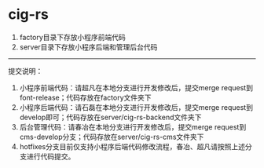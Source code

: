 # cig-rs

1. factory目录下存放小程序前端代码
2. server目录下存放小程序后端和管理后台代码

***********************************************     

提交说明：

1. 小程序前端代码：请超凡在本地分支进行开发修改后，提交merge request到font-release；代码存放在factory文件夹下
2. 小程序后端代码：请石磊在本地分支进行开发修改后，提交merge request到develop即可；代码存放在server/cig-rs-backend文件夹下
3. 后台管理代码：请春冶在本地分支进行开发修改后，提交merge request到cms-develop分支；代码存放在server/cig-rs-cms文件夹下
4. hotfixes分支目前仅支持小程序后端代码修改流程，春冶、超凡请按照上述分支进行代码提交。